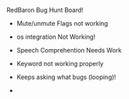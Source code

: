 RedBaron Bug Hunt Board!


- Mute/unmute Flags not working

- os integration Not Working!

- Speech Comprehention Needs Work

- Keyword not working properly

- Keeps asking what bugs (looping)!

-  